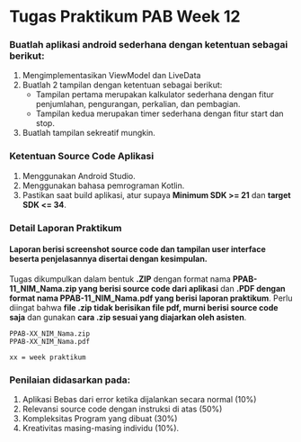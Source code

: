 # Tugas Praktikum PAB Week 12

### Buatlah aplikasi android sederhana dengan ketentuan sebagai berikut:
1. Mengimplementasikan ViewModel dan LiveData
2. Buatlah 2 tampilan dengan ketentuan sebagai berikut:
    - Tampilan pertama merupakan kalkulator sederhana dengan fitur penjumlahan, pengurangan, perkalian, dan pembagian.
    - Tampilan kedua merupakan timer sederhana dengan fitur start dan stop.
3. Buatlah tampilan sekreatif mungkin.

### Ketentuan Source Code Aplikasi
1. Menggunakan Android Studio.
2. Menggunakan bahasa pemrograman Kotlin.
3. Pastikan saat build aplikasi, atur supaya **Minimum SDK >= 21** dan **target SDK <= 34**.


### Detail Laporan Praktikum
#### Laporan berisi screenshot source code dan tampilan user interface beserta penjelasannya disertai dengan kesimpulan. 
    
Tugas dikumpulkan dalam bentuk **.ZIP** dengan format nama **PPAB-11_NIM_Nama.zip yang berisi source code dari aplikasi** dan **.PDF dengan format nama PPAB-11_NIM_Nama.pdf yang berisi laporan praktikum**. Perlu diingat bahwa **file .zip tidak berisikan file pdf, murni berisi source code saja** dan gunakan **cara .zip sesuai yang diajarkan oleh asisten**.

    PPAB-XX_NIM_Nama.zip
    PPAB-XX_NIM_Nama.pdf
    
    xx = week praktikum

### Penilaian didasarkan pada: 

  1. Aplikasi Bebas dari error ketika dijalankan secara normal (10%)
  2. Relevansi source code dengan instruksi di atas (50%) 
  3. Kompleksitas Program yang dibuat (30%)
  4. Kreativitas masing-masing individu (10%).
